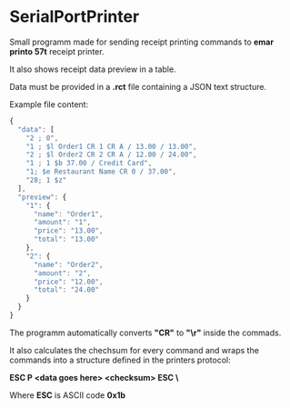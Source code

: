 # SerialPortPrinter
Small programm made for sending receipt printing commands to **emar printo 57t** receipt printer.

It also shows receipt data preview in a table.

Data must be provided in a **.rct** file containing a JSON text structure.

Example file content:

```javascript
{
  "data": [
    "2 ; 0",
    "1 ; $l Order1 CR 1 CR A / 13.00 / 13.00",
    "2 ; $l Order2 CR 2 CR A / 12.00 / 24.00",
    "1 ; 1 $b 37.00 / Credit Card",
    "1; $e Restaurant Name CR 0 / 37.00",
    "28; 1 $z"
  ],
  "preview": {
    "1": {
      "name": "Order1",
      "amount": "1",
      "price": "13.00",
      "total": "13.00"
    },
    "2": {
      "name": "Order2",
      "amount": "2",
      "price": "12.00",
      "total": "24.00"
    }
  }
}
```

The programm automatically converts **"CR"** to **"\r"** inside the commads.

It also calculates the chechsum for every command and wraps the commands into a structure defined in the printers protocol:

**ESC P \<data goes here\> \<checksum> ESC \\**

Where **ESC** is ASCII code **0x1b**
